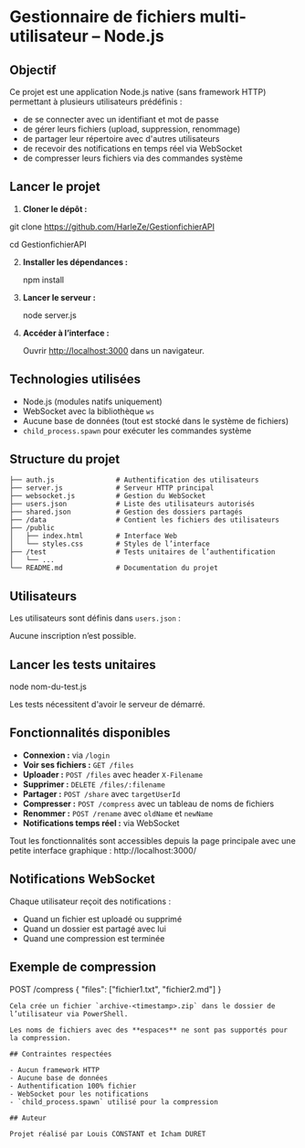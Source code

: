 # Gestionnaire de fichiers multi-utilisateur – Node.js

## Objectif

Ce projet est une application Node.js native (sans framework HTTP) permettant à plusieurs utilisateurs prédéfinis :
- de se connecter avec un identifiant et mot de passe
- de gérer leurs fichiers (upload, suppression, renommage)
- de partager leur répertoire avec d'autres utilisateurs
- de recevoir des notifications en temps réel via WebSocket
- de compresser leurs fichiers via des commandes système

## Lancer le projet

1. **Cloner le dépôt :**

git clone https://github.com/HarleZe/GestionfichierAPI

cd GestionfichierAPI

2. **Installer les dépendances :**

   npm install 

3. **Lancer le serveur :**

   node server.js


3. **Accéder à l’interface :**

   Ouvrir [http://localhost:3000](http://localhost:3000) dans un navigateur.

## Technologies utilisées

- Node.js (modules natifs uniquement)
- WebSocket avec la bibliothèque `ws`
- Aucune base de données (tout est stocké dans le système de fichiers)
- `child_process.spawn` pour exécuter les commandes système

## Structure du projet

```
├── auth.js               # Authentification des utilisateurs
├── server.js             # Serveur HTTP principal
├── websocket.js          # Gestion du WebSocket
├── users.json            # Liste des utilisateurs autorisés
├── shared.json           # Gestion des dossiers partagés
├── /data                 # Contient les fichiers des utilisateurs
├── /public
│   ├── index.html        # Interface Web
│   └── styles.css        # Styles de l’interface
├── /test                 # Tests unitaires de l’authentification
│   └── ...               
└── README.md             # Documentation du projet
```

## Utilisateurs

Les utilisateurs sont définis dans `users.json` :

Aucune inscription n’est possible.

## Lancer les tests unitaires

node nom-du-test.js 

Les tests nécessitent d'avoir le serveur de démarré.

## Fonctionnalités disponibles

- **Connexion :** via `/login`
- **Voir ses fichiers :** `GET /files`
- **Uploader :** `POST /files` avec header `X-Filename`
- **Supprimer :** `DELETE /files/:filename`
- **Partager :** `POST /share` avec `targetUserId`
- **Compresser :** `POST /compress` avec un tableau de noms de fichiers
- **Renommer :** `POST /rename` avec `oldName` et `newName`
- **Notifications temps réel :** via WebSocket

Tout les fonctionnalités sont accessibles depuis la page principale avec une petite interface graphique : http://localhost:3000/

## Notifications WebSocket

Chaque utilisateur reçoit des notifications :
- Quand un fichier est uploadé ou supprimé
- Quand un dossier est partagé avec lui
- Quand une compression est terminée

## Exemple de compression

POST /compress
{
  "files": ["fichier1.txt", "fichier2.md"]
}
```
Cela crée un fichier `archive-<timestamp>.zip` dans le dossier de l’utilisateur via PowerShell.

Les noms de fichiers avec des **espaces** ne sont pas supportés pour la compression.

## Contraintes respectées

- Aucun framework HTTP
- Aucune base de données
- Authentification 100% fichier
- WebSocket pour les notifications
- `child_process.spawn` utilisé pour la compression

## Auteur

Projet réalisé par Louis CONSTANT et Icham DURET

